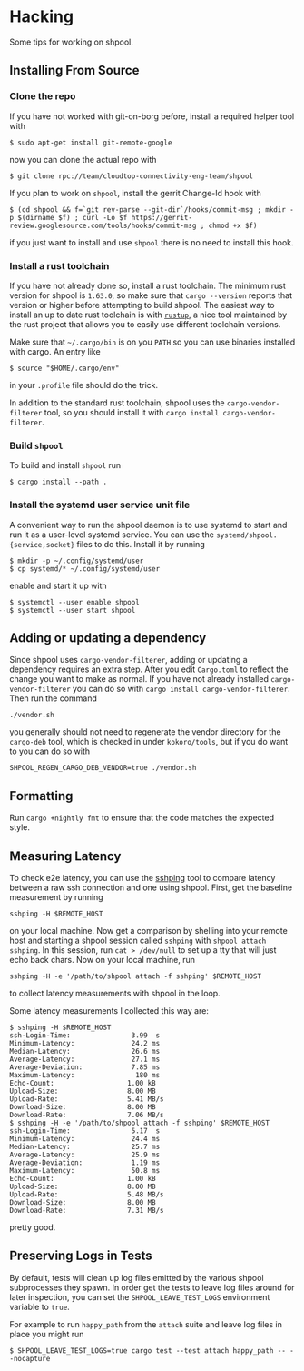 
# Hacking

Some tips for working on shpool.

## Installing From Source

### Clone the repo

If you have not worked with git-on-borg before, install
a required helper tool with

```
$ sudo apt-get install git-remote-google
```

now you can clone the actual repo with

```
$ git clone rpc://team/cloudtop-connectivity-eng-team/shpool
```

If you plan to work on `shpool`, install the gerrit Change-Id
hook with

```
$ (cd shpool && f=`git rev-parse --git-dir`/hooks/commit-msg ; mkdir -p $(dirname $f) ; curl -Lo $f https://gerrit-review.googlesource.com/tools/hooks/commit-msg ; chmod +x $f)
```

if you just want to install and use `shpool` there is no need to
install this hook.

### Install a rust toolchain

If you have not already done so, install a rust toolchain.
The minimum rust version for shpool is `1.63.0`, so make sure that
`cargo --version` reports that version or higher before attempting
to build shpool. The easiest way to install an up to date
rust toolchain is with [`rustup`](https://rustup.rs/),
a nice tool maintained by the rust project that allows
you to easily use different toolchain versions.

Make sure that `~/.cargo/bin` is on you `PATH` so you can use
binaries installed with cargo. An entry like

```
$ source "$HOME/.cargo/env"
```

in your `.profile` file should do the trick.

In addition to the standard rust toolchain, shpool uses the
`cargo-vendor-filterer` tool, so you should install it with
`cargo install cargo-vendor-filterer`.

### Build `shpool`

To build and install `shpool` run

```
$ cargo install --path .
```

### Install the systemd user service unit file

A convenient way to run the shpool daemon is to use systemd
to start and run it as a user-level systemd service. You
can use the `systemd/shpool.{service,socket}` files
to do this. Install it by running

```
$ mkdir -p ~/.config/systemd/user
$ cp systemd/* ~/.config/systemd/user
```

enable and start it up with

```
$ systemctl --user enable shpool
$ systemctl --user start shpool
```

## Adding or updating a dependency

Since shpool uses `cargo-vendor-filterer`, adding or updating a dependency requires
an extra step. After you edit `Cargo.toml` to reflect the change you want
to make as normal. If you have not already installed `cargo-vendor-filterer`
you can do so with `cargo install cargo-vendor-filterer`. Then run the command

```
./vendor.sh
```

you generally should not need to regenerate the vendor directory for the
`cargo-deb` tool, which is checked in under `kokoro/tools`, but if you do
want to you can do so with

```
SHPOOL_REGEN_CARGO_DEB_VENDOR=true ./vendor.sh
```

## Formatting

Run `cargo +nightly fmt` to ensure that the code matches the expected
style.

## Measuring Latency

To check e2e latency, you can use the
[sshping](https://github.com/spook/sshping) tool to compare latency
between a raw ssh connection and one using shpool. First, get the
baseline measurement by running

```
sshping -H $REMOTE_HOST
```

on your local machine. Now get a comparison by shelling into your
remote host and starting a shpool session called `sshping` with
`shpool attach sshping`. In this session, run `cat > /dev/null`
to set up a tty that will just echo back chars. Now on your local
machine, run

```
sshping -H -e '/path/to/shpool attach -f sshping' $REMOTE_HOST
```

to collect latency measurements with shpool in the loop.

Some latency measurements I collected this way are:

```
$ sshping -H $REMOTE_HOST
ssh-Login-Time:               3.99  s
Minimum-Latency:              24.2 ms
Median-Latency:               26.6 ms
Average-Latency:              27.1 ms
Average-Deviation:            7.85 ms
Maximum-Latency:               180 ms
Echo-Count:                  1.00 kB
Upload-Size:                 8.00 MB
Upload-Rate:                 5.41 MB/s
Download-Size:               8.00 MB
Download-Rate:               7.06 MB/s
$ sshping -H -e '/path/to/shpool attach -f sshping' $REMOTE_HOST
ssh-Login-Time:               5.17  s
Minimum-Latency:              24.4 ms
Median-Latency:               25.7 ms
Average-Latency:              25.9 ms
Average-Deviation:            1.19 ms
Maximum-Latency:              50.8 ms
Echo-Count:                  1.00 kB
Upload-Size:                 8.00 MB
Upload-Rate:                 5.48 MB/s
Download-Size:               8.00 MB
Download-Rate:               7.31 MB/s
```

pretty good.

## Preserving Logs in Tests

By default, tests will clean up log files emitted by the various
shpool subprocesses they spawn. In order get the tests to leave
log files around for later inspection, you can set the
`SHPOOL_LEAVE_TEST_LOGS` environment variable to `true`.

For example to run `happy_path` from the `attach` suite and
leave log files in place you might run

```
$ SHPOOL_LEAVE_TEST_LOGS=true cargo test --test attach happy_path -- --nocapture
```
